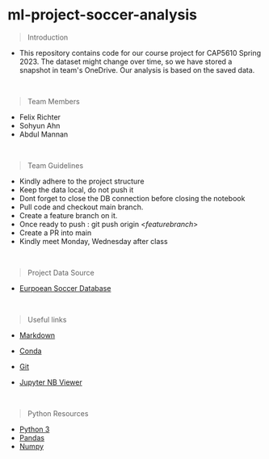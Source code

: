 # ml-project-soccer-analysis

> Introduction  
- This repository contains code for our  course project for CAP5610 Spring 2023. The dataset might change over time, so we have stored a snapshot in team's OneDrive. Our analysis is based on the saved data. 

<br>

> Team Members
- Felix Richter
- Sohyun Ahn
- Abdul Mannan

<br>

> Team Guidelines
- Kindly adhere to the project structure
- Keep the data local, do not push it
- Dont forget to close the DB connection before closing the notebook
- Pull code and checkout main branch.
- Create a feature branch on it.
- Once ready to push : git push origin \<*featurebranch*\>
- Create a PR into main
- Kindly meet Monday, Wednesday after class  

<br>

> Project Data Source
* [Eurpoean Soccer Database](kaggle.com/datasets/hugomathien/soccer)

<br>

> Useful links
- [Markdown](https://www.markdownguide.org/basic-syntax/#overview)
- [Conda](https://docs.conda.io/projects/conda/en/4.6.0/_downloads/52a95608c49671267e40c689e0bc00ca/conda-cheatsheet.pdf)
- [Git](https://education.github.com/git-cheat-sheet-education.pdf)

- [Jupyter NB Viewer](nbviewer.org)

<br>

> Python Resources
-  [Python 3](https://www.codecademy.com/learn/learn-python-3/modules/learn-python3-hello-world/cheatsheet)
- [Pandas ](https://pandas.pydata.org/Pandas_Cheat_Sheet.pdf)
- [Numpy ](https://pandas.pydata.org/Pandas_Cheat_Sheet.pdf)
